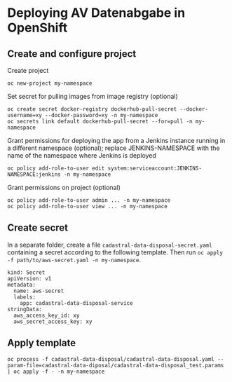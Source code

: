 # Deploying AV Datenabgabe in OpenShift

## Create and configure project

Create project
```
oc new-project my-namespace
```

Set secret for pulling images from image registry (optional)
```
oc create secret docker-registry dockerhub-pull-secret --docker-username=xy --docker-password=xy -n my-namespace
oc secrets link default dockerhub-pull-secret --for=pull -n my-namespace
```

Grant permissions for deploying the app
from a Jenkins instance running in a different namespace (optional);
replace JENKINS-NAMESPACE with the name of the namespace
where Jenkins is deployed
```
oc policy add-role-to-user edit system:serviceaccount:JENKINS-NAMESPACE:jenkins -n my-namespace
```

Grant permissions on project (optional)
```
oc policy add-role-to-user admin ... -n my-namespace
oc policy add-role-to-user view ... -n my-namespace
```

## Create secret

In a separate folder, create a file `cadastral-data-disposal-secret.yaml`
containing a secret according to the following template.
Then run `oc apply -f path/to/aws-secret.yaml -n my-namespace`.

```
kind: Secret
apiVersion: v1
metadata:
  name: aws-secret
  labels:
    app: cadastral-data-disposal-service
stringData:
  aws_access_key_id: xy
  aws_secret_access_key: xy
```

## Apply template

```
oc process -f cadastral-data-disposal/cadastral-data-disposal.yaml --param-file=cadastral-data-diposal/cadastral-data-disposal_test.params | oc apply -f - -n my-namespace
```
